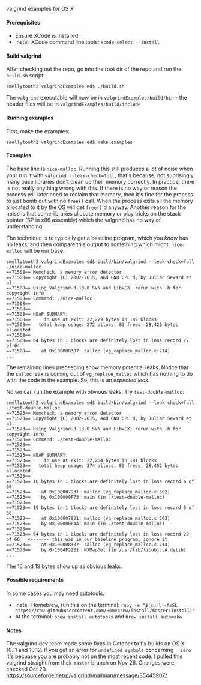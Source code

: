 
valgrind examples for OS X


#### Prerequisites
* Ensure XCode is installed
* Install XCode command line tools: `xcode-select --install`

#### Build valgrind
After checking out the repo, go into the root dir of the repo and run the `build.sh` script:

```
smellytooth2:valgrindExamples ed$ ./build.sh
```

The `valgrind` executable will now be in `valgrindExamples/build/bin` - the header files will be in `valgrindExamples/build/include`

#### Running examples

First, make the examples:
```
smellytooth2:valgrindExamples ed$ make examples
```

#### Examples
The base line is `nice-malloc`. Running this still produces a lot of noise when your run it with `valgrind --leak-check=full`, that's because, not suprisingly, many base libraries don't clean up their memory correctly. In practice, there is not really anything wrong with this. If there is no way or reason the process will later need to reclaim that memory, then it's fine for the process to just bomb out with no `free()` call. When the process exits all the memory allocated to it by the OS will get `free()`'d anyway. Another reason for the noise is that some libraries allocate memory or play tricks on the stack pointer (SP in x86 assembly) which the valgrind has no way of understanding.

The technique is to typically get a baseline program, which you *know* has no leaks, and then compare this output to something which might. `nice-malloc` will be our base.

```
smellytooth2:valgrindExamples ed$ build/bin/valgrind --leak-check=full ./nice-malloc
==71508== Memcheck, a memory error detector
==71508== Copyright (C) 2002-2015, and GNU GPL'd, by Julian Seward et al.
==71508== Using Valgrind-3.13.0.SVN and LibVEX; rerun with -h for copyright info
==71508== Command: ./nice-malloc
==71508==
==71508==
==71508== HEAP SUMMARY:
==71508==     in use at exit: 22,229 bytes in 189 blocks
==71508==   total heap usage: 272 allocs, 83 frees, 28,425 bytes allocated
==71508==
==71508== 64 bytes in 1 blocks are definitely lost in loss record 27 of 64
==71508==    at 0x100008307: calloc (vg_replace_malloc.c:714)
...
```
The remaining lines preceeding show memory potential leaks. Notice that the `calloc` leak is coming out of `vg_replace_malloc` which has nothing to do with the code in the example. So, this is an *expected leak.*

No we can run the example with obvious leaks. Try `test-double-malloc`:

```
smellytooth2:valgrindExamples ed$ build/bin/valgrind --leak-check=full ./test-double-malloc
==71523== Memcheck, a memory error detector
==71523== Copyright (C) 2002-2015, and GNU GPL'd, by Julian Seward et al.
==71523== Using Valgrind-3.13.0.SVN and LibVEX; rerun with -h for copyright info
==71523== Command: ./test-double-malloc
==71523==
==71523==
==71523== HEAP SUMMARY:
==71523==     in use at exit: 22,264 bytes in 191 blocks
==71523==   total heap usage: 274 allocs, 83 frees, 28,452 bytes allocated
==71523==
==71523== 16 bytes in 1 blocks are definitely lost in loss record 4 of 66
==71523==    at 0x100007931: malloc (vg_replace_malloc.c:302)
==71523==    by 0x100000F73: main (in ./test-double-malloc)
==71523==
==71523== 19 bytes in 1 blocks are definitely lost in loss record 5 of 66
==71523==    at 0x100007931: malloc (vg_replace_malloc.c:302)
==71523==    by 0x100000F4A: main (in ./test-double-malloc)
==71523==
==71523== 64 bytes in 1 blocks are definitely lost in loss record 29 of 66   <------- this was in our baseline program, ignore it
==71523==    at 0x100008307: calloc (vg_replace_malloc.c:714)
==71523==    by 0x1004F2231: NXMapGet (in /usr/lib/libobjc.A.dylib)
...
```
The 16 and 19 bytes show up as obvious leaks.


#### Possible requirements
In some cases you may need autotools:
* Install Homebrew, run this on the terminal: `ruby -e "$(curl -fsSL https://raw.githubusercontent.com/Homebrew/install/master/install)"`
* At the terminal: `brew install autotools` and `brew install automake` 

#### Notes
The valgrind dev team made some fixes in October to fix builds on OS X 10.11 and 10.12. If you get an error for `undefined symbols` concerning `__zero` it's becuase you are probably not on the most recent code. I pulled this valgrind straight from their `master` branch on Nov 26. Changes were checked Oct 23. https://sourceforge.net/p/valgrind/mailman/message/35445907/
